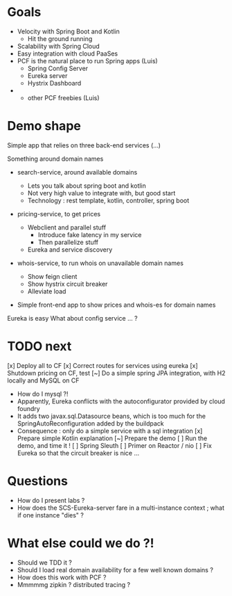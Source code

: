 # Goals
- Velocity with Spring Boot and Kotlin
  - Hit the ground running
- Scalability with Spring Cloud
- Easy integration with cloud PaaSes
- PCF is the natural place to run Spring apps (Luis)
  - Spring Config Server
  - Eureka server
  - Hystrix Dashboard
- + other PCF freebies (Luis)

# Demo shape
Simple app that relies on three back-end services (...)

Something around domain names

- search-service, around available domains
  - Lets you talk about spring boot and kotlin
  - Not very high value to integrate with, but good start
  - Technology : rest template, kotlin, controller, spring boot

- pricing-service, to get prices
  - Webclient and parallel stuff
    - Introduce fake latency in my service
    - Then parallelize stuff
  - Eureka and service discovery

- whois-service, to run whois on unavailable domain names
  - Show feign client 
  - Show hystrix circuit breaker
  - Alleviate load

- Simple front-end app to show prices and whois-es for domain names

Eureka is easy
What about config service ... ?

# TODO next
[x] Deploy all to CF
[x] Correct routes for services using eureka
[x] Shutdown pricing on CF, test
[~] Do a simple spring JPA integration, with H2 locally and MySQL on CF
  - How do I mysql ?!
  - Apparently, Eureka conflicts with the autoconfigurator provided by cloud foundry
  - It adds two javax.sql.Datasource beans, which is too much for the SpringAutoReconfiguration added by the buildpack
  - Consequence : only do a simple service with a sql integration
[x] Prepare simple Kotlin explanation
[~] Prepare the demo
[ ] Run the demo, and time it !
[ ] Spring Sleuth
[ ] Primer on Reactor / nio
[ ] Fix Eureka so that the circuit breaker is nice ...

# Questions
- How do I present labs ?
- How does the SCS-Eureka-server fare in a multi-instance context ; what if one instance "dies" ?

# What else could we do ?!
- Should we TDD it ?
- Should I load real domain availability for a few well known domains ?
- How does this work with PCF ?
- Mmmmmg zipkin ? distributed tracing ?
